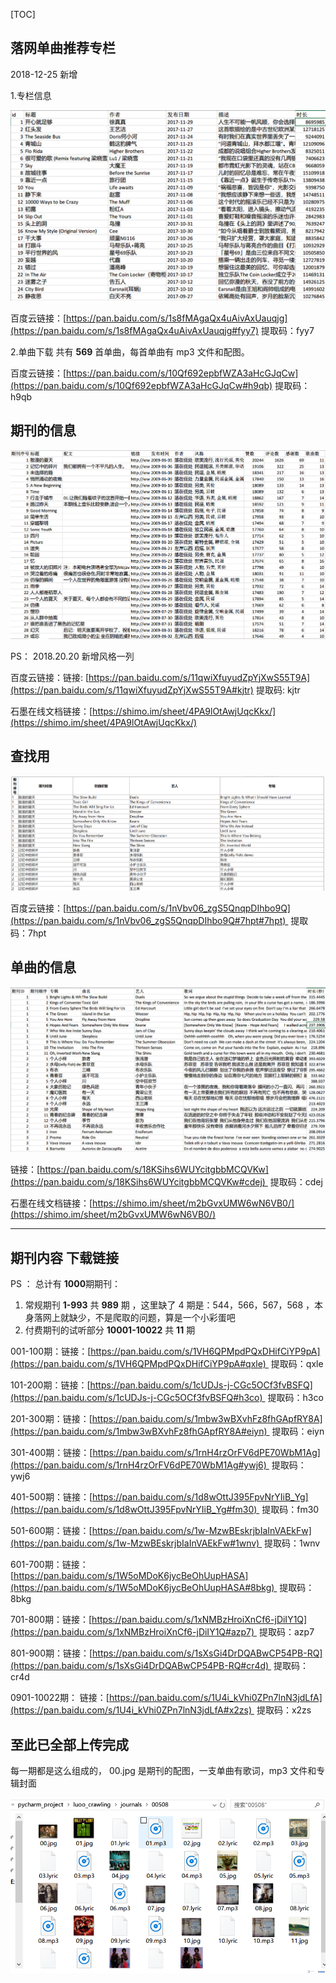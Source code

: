 [TOC]

## 落网单曲推荐专栏

2018-12-25 新增

1.专栏信息
<div align="center"><img src="../img/luoo_1.png" height="" /></div>

百度云链接：[https://pan.baidu.com/s/1s8fMAgaQx4uAivAxUauqjg](https://pan.baidu.com/s/1s8fMAgaQx4uAivAxUauqjg#fyy7) 提取码：fyy7

2.单曲下载
共有 **569** 首单曲，每首单曲有 mp3 文件和配图。

百度云链接：[https://pan.baidu.com/s/10Qf692epbfWZA3aHcGJqCw](https://pan.baidu.com/s/10Qf692epbfWZA3aHcGJqCw#h9qb) 提取码：h9qb

## **期刊的信息**

<div align="center"><img src="../img/luoo_2.png" height="" /></div>

PS： 2018.20.20 新增风格一列

百度云链接：链接: [https://pan.baidu.com/s/11qwiXfuyudZpYjXwS55T9A](https://pan.baidu.com/s/11qwiXfuyudZpYjXwS55T9A#kjtr) 提取码: kjtr

石墨在线文档链接：[https://shimo.im/sheet/4PA9lOtAwjUqcKkx/](https://shimo.im/sheet/4PA9lOtAwjUqcKkx/)

## **查找用**

<div align="center"><img src="../img/luoo_3.png" height="" /></div>

百度云链接：[https://pan.baidu.com/s/1nVbv06_zgS5QnqpDIhbo9Q](https://pan.baidu.com/s/1nVbv06_zgS5QnqpDIhbo9Q#7hpt#7hpt)  提取码：7hpt

## **单曲的信息**

<div align="center"><img src="../img/luoo_4.png" height="" /></div>

链接：[https://pan.baidu.com/s/18KSihs6WUYcitgbbMCQVKw](https://pan.baidu.com/s/18KSihs6WUYcitgbbMCQVKw#cdej)  提取码：cdej

石墨在线文档链接：[https://shimo.im/sheet/m2bGvxUMW6wN6VB0/](https://shimo.im/sheet/m2bGvxUMW6wN6VB0/)

------

## **期刊内容 下载链接**

PS ： 总计有 **1000**期期刊：

1. 常规期刊 **1-993** 共 **989** 期 ，这里缺了 4 期是：544，566，567，568 ，本身落网上就缺少，不是爬取的问题，算是一个小彩蛋吧
2. 付费期刊的试听部分 **10001-10022** 共 **11** 期

001-100期：链接：[https://pan.baidu.com/s/1VH6QPMpdPQxDHifCiYP9pA](https://pan.baidu.com/s/1VH6QPMpdPQxDHifCiYP9pA#qxle)  提取码：qxle

101-200期：链接：[https://pan.baidu.com/s/1cUDJs-j-CGc5OCf3fvBSFQ](https://pan.baidu.com/s/1cUDJs-j-CGc5OCf3fvBSFQ#h3co)  提取码：h3co

201-300期：链接：[https://pan.baidu.com/s/1mbw3wBXvhFz8fhGApfRY8A](https://pan.baidu.com/s/1mbw3wBXvhFz8fhGApfRY8A#eiyn)  提取码：eiyn

301-400期：链接：[https://pan.baidu.com/s/1rnH4rzOrFV6dPE70WbM1Ag](https://pan.baidu.com/s/1rnH4rzOrFV6dPE70WbM1Ag#ywj6)   提取码：ywj6

401-500期：链接：[https://pan.baidu.com/s/1d8wOttJ395FpvNrYIiB_Yg](https://pan.baidu.com/s/1d8wOttJ395FpvNrYIiB_Yg#fm30)   提取码：fm30

501-600期：链接：[https://pan.baidu.com/s/1w-MzwBEskrjbIaInVAEkFw](https://pan.baidu.com/s/1w-MzwBEskrjbIaInVAEkFw#1wnv)  提取码：1wnv

601-700期：链接：[https://pan.baidu.com/s/1W5oMDoK6jycBeOhUupHASA](https://pan.baidu.com/s/1W5oMDoK6jycBeOhUupHASA#8bkg)  提取码：8bkg

701-800期：链接：[https://pan.baidu.com/s/1xNMBzHroiXnCf6-jDiIY1Q](https://pan.baidu.com/s/1xNMBzHroiXnCf6-jDiIY1Q#azp7)   提取码：azp7

801-900期：链接：[https://pan.baidu.com/s/1sXsGi4DrDQABwCP54PB-RQ](https://pan.baidu.com/s/1sXsGi4DrDQABwCP54PB-RQ#cr4d)  提取码：cr4d

0901-10022期： 链接：[https://pan.baidu.com/s/1U4i_kVhi0ZPn7lnN3jdLfA](https://pan.baidu.com/s/1U4i_kVhi0ZPn7lnN3jdLfA#x2zs)  提取码：x2zs

## 至此已全部上传完成

每一期都是这么组成的， 00.jpg 是期刊的配图，一支单曲有歌词，mp3 文件和专辑封面
<div align="center"><img src="../img/luoo_5.png" height="" /></div>
